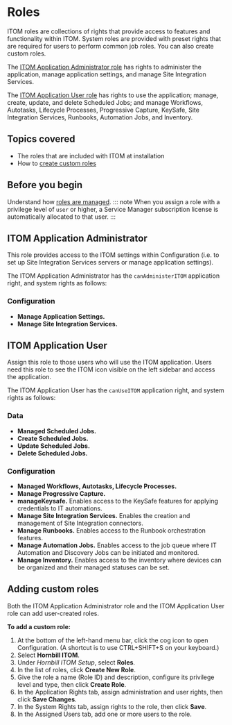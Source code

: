 # Roles
ITOM roles are collections of rights that provide access to features and functionality within ITOM. System roles are provided with preset rights that are required for users to perform common job roles. You can also create custom roles.

The [ITOM Application Administrator role](/itom-config/setup/roles#itom-application-administrator) has rights to administer the application, manage application settings, and manage Site Integration Services.

The [ITOM Application User role](/itom-config/setup/roles#itom-application-administrator) has rights to use the application; manage, create, update, and delete Scheduled Jobs; and manage Workflows, Autotasks, Lifecycle Processes, Progressive Capture, KeySafe, Site Integration Services, Runbooks, Automation Jobs, and Inventory. 


## Topics covered
* The roles that are included with ITOM at installation
* How to [create custom roles](/itom-config/setup/roles#adding-custom-roles)

## Before you begin
Understand how [roles are managed](/esp-config/organizational-data/roles).
::: note
 When you assign a role with a privilege level of `user` or higher, a Service Manager subscription license is automatically allocated to that user.
:::

## ITOM Application Administrator

This role provides access to the ITOM settings within Configuration (i.e. to set up Site Integration Services servers or manage application settings).

The ITOM Application Administrator has the `canAdministerITOM` application right, and system rights as follows:

### Configuration
- **Manage Application Settings.**
- **Manage Site Integration Services.**

## ITOM Application User
Assign this role to those users who will use the ITOM application. Users need this role to see the ITOM icon visible on the left sidebar and access the application.

The ITOM Application User has the `canUseITOM` application right, and system rights as follows:

### Data
- **Managed Scheduled Jobs.**
- **Create Scheduled Jobs.**
- **Update Scheduled Jobs.**
- **Delete Scheduled Jobs.**

### Configuration
- **Managed Workflows, Autotasks, Lifecycle Processes.**
- **Manage Progressive Capture.**
- **manageKeysafe.** Enables access to the KeySafe features for applying credentials to IT automations.
- **Manage Site Integration Services.** Enables the creation and management of Site Integration connectors.
- **Manage Runbooks.** Enables access to the Runbook orchestration features.
- **Manage Automation Jobs.** Enables access to the job queue where IT Automation and Discovery Jobs can be initiated and monitored.
- **Manage Inventory.** Enables access to the inventory where devices can be organized and their managed statuses can be set.

## Adding custom roles
Both the ITOM Application Administrator role and the ITOM Application User role can add user-created roles.

**To add a custom role:**
1. At the bottom of the left-hand menu bar, click the cog icon to open Configuration. (A shortcut is to use CTRL+SHIFT+S on your keyboard.)
1. Select **Hornbill ITOM**.
1. Under *Hornbill ITOM Setup*, select **Roles**.
1. In the list of roles, click **Create New Role**.
1. Give the role a name (Role ID) and description, configure its privilege level and type, then click **Create Role**.
1. In the Application Rights tab, assign administration and user rights, then click **Save Changes**.
1. In the System Rights tab, assign rights to the role, then click **Save**.
1. In the Assigned Users tab, add one or more users to the role.

<!-- https://wiki.hornbill.com/index.php?title=ITOM_Roles_and_Rights-->